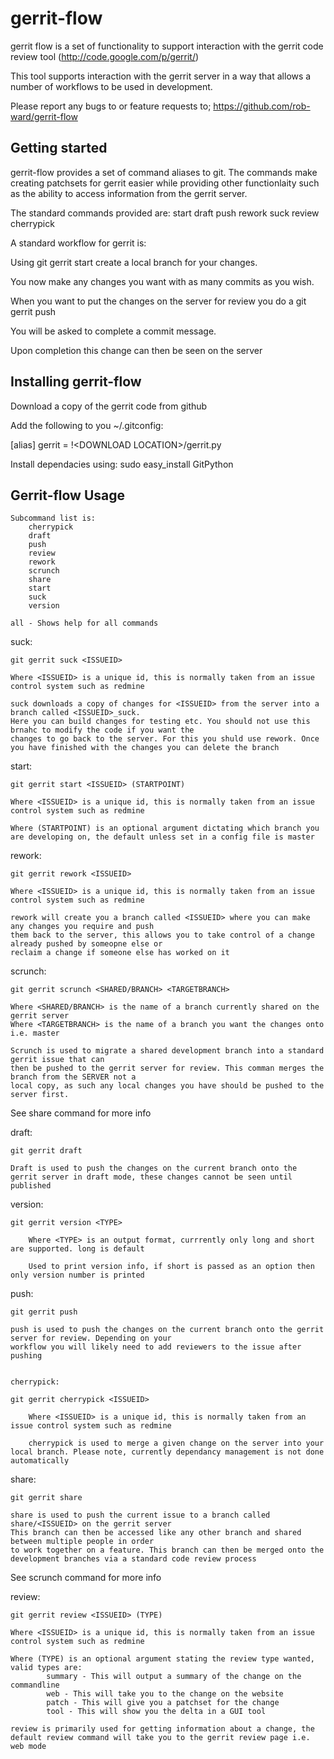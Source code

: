 gerrit-flow
===========

gerrit flow is a set of functionality to support interaction with the gerrit code review tool (http://code.google.com/p/gerrit/) 

This tool supports interaction with the gerrit server in a way that allows a number of workflows to be used in development.

Please report any bugs to or feature requests to;
 			https://github.com/rob-ward/gerrit-flow
 			

Getting started
---------------

gerrit-flow provides a set of command aliases to git. The commands make creating patchsets for gerrit easier while providing other functionlaity such as the ability to access information from the gerrit server.

The standard commands provided are:
		start
		draft
		push
		rework
		suck
		review
		cherrypick
		

A standard workflow for gerrit is:

   Using git gerrit start create a local branch for your changes.
	
   You now make any changes you want with as many commits as you wish.
	
   When you want to put the changes on the server for review you do a git gerrit push
	
   You will be asked to complete a commit message.
	
   Upon completion this change can then be seen on the server
	

Installing gerrit-flow
-------------------

Download a copy of the gerrit code from github

Add the following to you ~/.gitconfig:

[alias]
	gerrit = !\<DOWNLOAD LOCATION\>/gerrit.py
	


Install dependacies using:
	sudo easy_install GitPython
	

Gerrit-flow Usage
------------------

	Subcommand list is:
		cherrypick
		draft
		push
		review
		rework
		scrunch
		share
		start
		suck
		version

	all - Shows help for all commands



suck:

	git gerrit suck <ISSUEID>

	Where <ISSUEID> is a unique id, this is normally taken from an issue control system such as redmine

	suck downloads a copy of changes for <ISSUEID> from the server into a branch called <ISSUEID>_suck.
	Here you can build changes for testing etc. You should not use this brnahc to modify the code if you want the
	changes to go back to the server. For this you shuld use rework. Once you have finished with the changes you can delete the branch


start:

	git gerrit start <ISSUEID> (STARTPOINT)

	Where <ISSUEID> is a unique id, this is normally taken from an issue control system such as redmine

	Where (STARTPOINT) is an optional argument dictating which branch you are developing on, the default unless set in a config file is master


rework:

	git gerrit rework <ISSUEID>

	Where <ISSUEID> is a unique id, this is normally taken from an issue control system such as redmine

	rework will create you a branch called <ISSUEID> where you can make any changes you require and push
	them back to the server, this allows you to take control of a change already pushed by someopne else or
	reclaim a change if someone else has worked on it


scrunch:

	git gerrit scrunch <SHARED/BRANCH> <TARGETBRANCH>

	Where <SHARED/BRANCH> is the name of a branch currently shared on the gerrit server
	Where <TARGETBRANCH> is the name of a branch you want the changes onto i.e. master

	Scrunch is used to migrate a shared development branch into a standard gerrit issue that can
	then be pushed to the gerrit server for review. This comman merges the branch from the SERVER not a
	local copy, as such any local changes you have should be pushed to the server first.

See share command for more info


draft:

	git gerrit draft

	Draft is used to push the changes on the current branch onto the gerrit server in draft mode, these changes cannot be seen until published


version:

	git gerrit version <TYPE>

		Where <TYPE> is an output format, currrently only long and short are supported. long is default

		Used to print version info, if short is passed as an option then only version number is printed


push:

	git gerrit push

	push is used to push the changes on the current branch onto the gerrit server for review. Depending on your
	workflow you will likely need to add reviewers to the issue after pushing


	cherrypick:

	git gerrit cherrypick <ISSUEID>

		Where <ISSUEID> is a unique id, this is normally taken from an issue control system such as redmine

		cherrypick is used to merge a given change on the server into your local branch. Please note, currently dependancy management is not done automatically


share:

	git gerrit share

	share is used to push the current issue to a branch called share/<ISSUEID> on the gerrit server
	This branch can then be accessed like any other branch and shared between multiple people in order
	to work together on a feature. This branch can then be merged onto the
	development branches via a standard code review process

See scrunch command for more info


review:

	git gerrit review <ISSUEID> (TYPE)

	Where <ISSUEID> is a unique id, this is normally taken from an issue control system such as redmine

	Where (TYPE) is an optional argument stating the review type wanted, valid types are:
			summary - This will output a summary of the change on the commandline
			web - This will take you to the change on the website
			patch - This will give you a patchset for the change
			tool - This will show you the delta in a GUI tool

	review is primarily used for getting information about a change, the default review command will take you to the gerrit review page i.e. web mode



